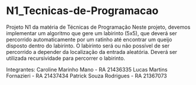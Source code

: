 # N1_Tecnicas-de-Programacao
 
Projeto N1 da matéria de Técnicas de Programação
Neste projeto, devemos implementar um algoritmo que gere um labirinto (5x5), que deverá ser percorrido automaticamente por um ratinho até encontrar um queijo disposto dentro do labirinto. O labirinto será ou não possível de ser percorrido a depender da localização da entrada aleatória. 
Deverá ser utilizada recursividade para percorrer o labirinto.

Integrantes:
Caroline Marinho Mano - RA 21436335
Lucas Martins Fornazieri - RA 21437434
Patrick Souza Rodrigues - RA 21367073